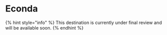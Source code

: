 # Econda

{% hint style="info" %}
This destination is currently under final review and will be available soon.
{% endhint %}
